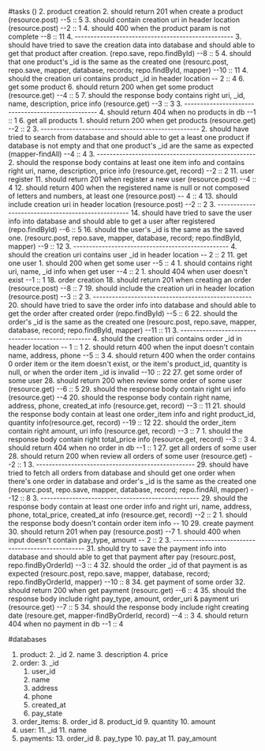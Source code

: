 #tasks ()
2. product creation
	2. should return 201 when create a product  (resource.post)  --5 :: 5
	3. should contain creation uri in header location (resource.post) --2 :: 1
	4. should 400 when the product param is not complete --8 :: 11
	4. --------------------------------------------------
	3. should have tried to save the creation data into database and should able to get that product after creation. (repo.save, repo.findById) --8 :: 5
	4. should that one product's _id is the same as the created one (resourc.post, repo.save, mapper, database, records; repo.findById, mapper) --10 :: 11
	4. should the creation uri contains product _id in header location -- 2 :: 4
6. get some product
	6. should return 200 when get some product (resource.get) --4 :: 5
	7. should the response body contains right uri, _id, name, description, price info (resource.get) --3 :: 3
	3. --------------------------------------------------
	4. should return 404 when no products in db --1 :: 1
6. get all products
	1. should return 200 when get products (resource.get) --2 :: 2
	3. --------------------------------------------------
	2. should have tried to search from database and should able to get a least one product if database is not empty and that one product's _id are the same as expected (mapper-findAll) --4 :: 4
	3. --------------------------------------------------
	2. should the response body contains at least  one item info and contains right uri, name, description, price info (resource.get, record) --2 :: 2
11. user register
	11. should return 201 when register a new user (resource.post) --4 :: 4
	12. should return 400 when the registered name is null or not composed of letters and numbers, at least one (resource.post) -- 4 :: 4
	13. should include creation uri in header location (resource.post) --2 :: 2
	3. --------------------------------------------------
	14. should have tried to save the user info into database and should able to get a user after registered (repo.findById) --6 :: 5
	16. should the user's _id is the same as the saved one. (resourc.post, repo.save, mapper, database, record; repo.findById, mapper) --9 :: 12
	3. -------------------------------------------------
	4. should the creation uri contains user _id in header location -- 2 :: 2
11. get one user
    1. should 200 when get some user --5 :: 4
    1. should contains right uri, name, _id info when get user --4 :: 2
    1. should 404 when user doesn't exist --1 :: 1
18. order creation
	18. should return 201 when creating an order (resource.post) --8 :: 7
	19. should include the creation uri in header location (resource.post) --3 :: 2
	3. --------------------------------------------------
	20. should have tried to save the order info into database and should able to get the order after created order (repo.findById) --5 :: 6
	22. should the order's _id is the same as the created one (resourc.post, repo.save, mapper, database, record; repo.findById, mapper) --11 :: 11
	3. --------------------------------------------------
	4. should the creation uri contains order _id in header location -- 1 :: 1
	2. should return 400 when the input doesn't contain name, address, phone --5 :: 3
	4. should return 400 when the order contains 0 order item or the item doesn't exist, or the item's product_id, quantity is null, or when the order item _id is invalid --10 :: 22
27. get some order of some user
	28. should return 200 when review some order of some user (resource.get) --6 :: 5
	29. should the response body contain right uri info (resource.get) --4
 	20. should the response body contain right name, address, phone,  created\_at info (resource.get, record) --3 :: 11
 	21. should the response body contain at least one order_item info and right product_id, quantity info(resource.get, record) --19 :: 12
 	22. should the order\_item contain right amount, uri info (resource.get, record) --3 :: 7
 	1. should the response body contain right total\_price info (resource.get, record) --3 :: 3
	4. should return 404 when no order in db --1 :: 1
27. get all orders of some user
	28. should return 200 when review all orders of some user (resource.get) --2 :: 1
	3. --------------------------------------------------
	29. should have tried to fetch all orders from database and should get one order when there's one order in database and order's _id is the same as the created one (resourc.post, repo.save, mapper, database, record; repo.findAll, mapper) --12 :: 8
	3. --------------------------------------------------
	29. should the response body contain at least one order info and right uri, name, address, phone, total\_price, created_at info (resource.get, record) --2 :: 2
	1. should the response body doesn't contain order item info -- 10
29. create payment
	30. should return 201 when pay (resource.post) --7
	1. should 400 when input doesn't contain pay_type, amount -- 2 :: 2
	3. --------------------------------------------------
	31. should try to save the payment info into database and should able to get that payment after pay (resourc.post, repo.findByOrderId) --3 :: 4
	32. should the order _id of that payment is as expected (resourc.post, repo.save, mapper, database, record; repo.findByOrderId, mapper) --10 :: 8
34. get payment of some order
	32. should return 200 when get payment (resourc.get) --6 :: 4
	35. should the response body include right pay_type, amount, order_uri & payment uri (resource.get) --7 :: 5
	34. should the response body include right creating date (resoure.get, mapper-findByOrderId, record) --4 :: 3
	4. should return 404 when no payment in db --1 :: 4

#databases
1. product: 
	2. _id
	2. name
	3. description
	4. price
2. order:
	3. 	_id
	1. user_id
	3. name
	4. address
	5. phone
	7. created_at
	9. pay_state
7. order_items:
	8. order_id
	8. product_id
	9. quantity
	10. amount
10. user:
	11. _id
	11. name
12. payments:
	13. order_id
	8. pay_type
	10. pay_at
	11. pay_amount


	



